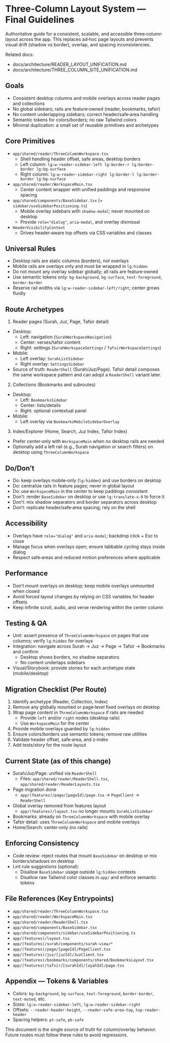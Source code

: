 # Three-Column Layout System — Final Guidelines

Authoritative guide for a consistent, scalable, and accessible three‑column layout across the app. This replaces ad‑hoc page layouts and prevents visual drift (shadow vs border), overlap, and spacing inconsistencies.

Related docs:
- docs/architecture/READER_LAYOUT_UNIFICATION.md
- docs/architecture/THREE_COLUMN_SITE_UNIFICATION.md

## Goals

- Consistent desktop columns and mobile overlays across reader pages and collections
- No global sidebars; rails are feature‑owned (reader, bookmarks, tafsir)
- No content underlapping sidebars; correct header/safe‑area handling
- Semantic tokens for colors/borders; no raw Tailwind colors
- Minimal duplication: a small set of reusable primitives and archetypes

## Core Primitives

- `app/shared/reader/ThreeColumnWorkspace.tsx`
  - Shell handling header offset, safe areas, desktop borders
  - Left column: `lg:w-reader-sidebar-left lg:border-r lg:border-border lg:bg-surface`
  - Right column: `lg:w-reader-sidebar-right lg:border-l lg:border-border lg:bg-surface`
- `app/shared/reader/WorkspaceMain.tsx`
  - Center content wrapper with unified paddings and responsive spacing
- `app/shared/components/BaseSidebar.tsx` (+ `sidebar/useSidebarPositioning.ts`)
  - Mobile overlay sidebars with `shadow-modal`; never mounted on desktop
  - Provide `role="dialog"`, `aria-modal`, and overlay dismissal
- `HeaderVisibilityContext`
  - Drives header‑aware top offsets via CSS variables and classes

## Universal Rules

- Desktop rails are static columns (borders), not overlays
- Mobile rails are overlays only and must be wrapped in `lg:hidden`
- Do not mount any overlay sidebar globally; all rails are feature‑owned
- Use semantic tokens only: `bg-background`, `bg-surface`, `text-foreground`, `border-border`
- Reserve rail widths via `lg:w-reader-sidebar-left/right`; center grows fluidly

## Route Archetypes

1) Reader pages (Surah, Juz, Page, Tafsir detail)
- Desktop:
  - Left: navigation (`SurahWorkspaceNavigation`)
  - Center: verses/tafsir content
  - Right: settings (`SurahWorkspaceSettings` / `TafsirWorkspaceSettings`)
- Mobile:
  - Left overlay: `SurahListSidebar`
  - Right overlay: `SettingsSidebar`
- Source of truth: `ReaderShell` (Surah/Juz/Page). Tafsir detail composes the same workspace pattern and can adopt a `ReaderShell` variant later.

2) Collections (Bookmarks and subroutes)
- Desktop:
  - Left: `BookmarksSidebar`
  - Center: lists/details
  - Right: optional contextual panel
- Mobile:
  - Left overlay via `BookmarksMobileSidebarOverlay`

3) Index/Explorer (Home, Search, Juz Index, Tafsir Index)
- Prefer center‑only with `WorkspaceMain` when no desktop rails are needed
- Optionally add a left rail (e.g., Surah navigation or search filters) on desktop using `ThreeColumnWorkspace`

## Do/Don’t

- Do: keep overlays mobile‑only (`lg:hidden`) and use borders on desktop
- Do: centralize rails in feature pages; never in global layout
- Do: use `WorkspaceMain` in the center to keep paddings consistent
- Don’t: render `BaseSidebar` on desktop or use `lg:translate-x-0` to force it
- Don’t: mix shadow separators and border separators across desktop
- Don’t: replicate header/safe‑area spacing; rely on the shell

## Accessibility

- Overlays have `role="dialog"` and `aria-modal`; backdrop click + Esc to close
- Manage focus when overlays open; ensure tabbable cycling stays inside dialog
- Respect safe‑areas and reduced motion preferences where applicable

## Performance

- Don’t mount overlays on desktop; keep mobile overlays unmounted when closed
- Avoid forced layout changes by relying on CSS variables for header offsets
- Keep infinite scroll, audio, and verse rendering within the center column

## Testing & QA

- Unit: assert presence of `ThreeColumnWorkspace` on pages that use columns; verify `lg:hidden` for overlays
- Integration: navigate across Surah → Juz → Page → Tafsir → Bookmarks and confirm
  - Desktop shows borders, no shadow separators
  - No content underlaps sidebars
- Visual/Storybook: provide stories for each archetype state (mobile/desktop)

## Migration Checklist (Per Route)

1) Identify archetype (Reader, Collection, Index)
2) Remove any globally mounted or page‑level fixed overlays on desktop
3) Wrap page content in `ThreeColumnWorkspace` if rails are needed
   - Provide `left` and/or `right` nodes (desktop rails)
   - Use `WorkspaceMain` for the center
4) Provide mobile overlays guarded by `lg:hidden`
5) Ensure colors/borders use semantic tokens; remove raw utilities
6) Validate header offset, safe‑area, and z‑index
7) Add tests/story for the route layout

## Current State (as of this change)

- Surah/Juz/Page: unified via `ReaderShell`
  - Files: `app/shared/reader/ReaderShell.tsx`, `app/shared/reader/ReaderLayouts.tsx`
- Page migration done
  - `app/(features)/page/[pageId]/page.tsx` → `PageClient` → `ReaderShell`
- Global overlay removed from features layout
  - `app/(features)/layout.tsx` no longer mounts `SurahListSidebar`
- Bookmarks: already on `ThreeColumnWorkspace` with mobile overlay
- Tafsir detail: uses `ThreeColumnWorkspace` and mobile overlays
- Home/Search: center‑only (no rails)

## Enforcing Consistency

- Code review: reject routes that mount `BaseSidebar` on desktop or mix borders/shadows on desktop
- Lint rule suggestions (optional):
  - Disallow `BaseSidebar` usage outside `lg:hidden` contexts
  - Disallow raw Tailwind color classes in `app/` and enforce semantic tokens

## File References (Key Entrypoints)

- `app/shared/reader/ThreeColumnWorkspace.tsx`
- `app/shared/reader/WorkspaceMain.tsx`
- `app/shared/reader/ReaderShell.tsx`
- `app/shared/components/BaseSidebar.tsx`
- `app/shared/components/sidebar/useSidebarPositioning.ts`
- `app/(features)/layout.tsx`
- `app/(features)/surah/components/surah-view/*`
- `app/(features)/page/[pageId]/PageClient.tsx`
- `app/(features)/juz/[juzId]/JuzClient.tsx`
- `app/(features)/bookmarks/components/shared/BookmarksLayout.tsx`
- `app/(features)/tafsir/[surahId]/[ayahId]/page.tsx`

## Appendix — Tokens & Variables

- Colors: `bg-background`, `bg-surface`, `text-foreground`, `border-border`, `text-muted`, etc.
- Sizes: `lg:w-reader-sidebar-left`, `lg:w-reader-sidebar-right`
- Offsets: `--reader-header-height`, `--reader-safe-area-top`, `top-reader-header`
- Spacing helpers: `pt-safe`, `pb-safe`

This document is the single source of truth for column/overlay behavior. Future routes must follow these rules to avoid regressions.
